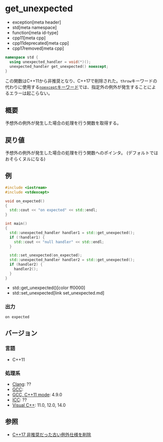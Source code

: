 # get_unexpected
* exception[meta header]
* std[meta namespace]
* function[meta id-type]
* cpp11[meta cpp]
* cpp11deprecated[meta cpp]
* cpp17removed[meta cpp]

```cpp
namespace std {
  using unexpected_handler = void(*)();
  unexpected_handler get_unexpected() noexcept;
}
```

この関数はC++11から非推奨となり、C++17で削除された。`throw`キーワードの代わりに使用する[`noexcept`キーワード](/lang/cpp11/noexcept.md)では、指定外の例外が発生することによるエラーは起こらない。

## 概要
予想外の例外が発生した場合の処理を行う関数を取得する。


## 戻り値
予想外の例外が発生した場合の処理を行う関数へのポインタ。
(デフォルトではおそらくヌルになる)


## 例
```cpp
#include <iostream>
#include <stdexcept>

void on_expected()
{
  std::cout << "on expected" << std::endl;
}

int main()
{
  std::unexpected_handler handler1 = std::get_unexpected();
  if (!handler1) {
    std::cout << "null handler" << std::endl;
  }

  std::set_unexpected(on_expected);
  std::unexpected_handler handler2 = std::get_unexpected();
  if (handler2) {
    handler2();
  }
}
```
* std::get_unexpected()[color ff0000]
* std::set_unexpected[link set_unexpected.md]

### 出力
```
on expected
```

## バージョン
### 言語
- C++11

### 処理系
- [Clang](/implementation.md#clang): ??
- [GCC](/implementation.md#gcc): 
- [GCC, C++11 mode](/implementation.md#gcc): 4.9.0
- [ICC](/implementation.md#icc): ??
- [Visual C++](/implementation.md#visual_cpp): 11.0, 12.0, 14.0


## 参照
- [C++17 非推奨だった古い例外仕様を削除](/lang/cpp17/remove_deprecated_exception_specifications.md)
